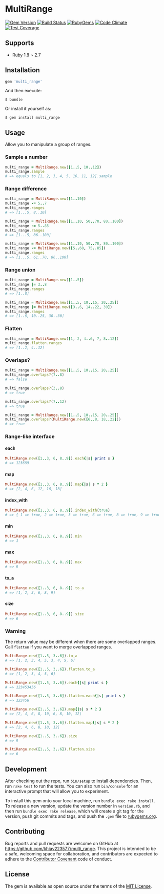 # MultiRange

[![Gem Version](https://img.shields.io/gem/v/multi_range.svg?style=flat)](http://rubygems.org/gems/multi_range)
[![Build Status](https://travis-ci.com/khiav223577/multi_range.svg?branch=master)](https://travis-ci.org/khiav223577/multi_range)
[![RubyGems](http://img.shields.io/gem/dt/multi_range.svg?style=flat)](http://rubygems.org/gems/multi_range)
[![Code Climate](https://codeclimate.com/github/khiav223577/multi_range/badges/gpa.svg)](https://codeclimate.com/github/khiav223577/multi_range)
[![Test Coverage](https://codeclimate.com/github/khiav223577/multi_range/badges/coverage.svg)](https://codeclimate.com/github/khiav223577/multi_range/coverage)

## Supports
- Ruby 1.8 ~ 2.7

## Installation

```ruby
gem 'multi_range'
```

And then execute:

    $ bundle

Or install it yourself as:

    $ gem install multi_range

## Usage

Allow you to manipulate a group of ranges.

### Sample a number
```rb
multi_range = MultiRange.new([1..5, 10..12])
multi_range.sample
# => equals to [1, 2, 3, 4, 5, 10, 11, 12].sample
```

### Range difference
```rb
multi_range = MultiRange.new([1..10])
multi_range -= 5..7
multi_range.ranges
# => [1...5, 8..10]
```

```rb
multi_range = MultiRange.new([1..10, 50..70, 80..100])
multi_range -= 5..85
multi_range.ranges
# => [1...5, 86..100]
```

```rb
multi_range = MultiRange.new([1..10, 50..70, 80..100])
multi_range -= MultiRange.new([5..60, 75..85])
multi_range.ranges
# => [1...5, 61..70, 86..100] 
```

### Range union

```rb
multi_range = MultiRange.new([1..5])
multi_range |= 3..8
multi_range.ranges
# => [1..8]
```

```rb
multi_range = MultiRange.new([1..5, 10..15, 20..25])
multi_range |= MultiRange.new([3..6, 14..22, 30])
multi_range.ranges
# => [1..6, 10..25, 30..30]
```

### Flatten
```rb
multi_range = MultiRange.new([1, 2, 4..6, 7, 8..12])
multi_range.flatten.ranges
# => [1..2, 4..12]
```

### Overlaps?

```rb
multi_range = MultiRange.new([1..5, 10..15, 20..25])
multi_range.overlaps?(7..8)
# => false

multi_range.overlaps?(3..8)
# => true

multi_range.overlaps?(7..12)
# => true
```

```rb
multi_range = MultiRange.new([1..5, 10..15, 20..25])
multi_range.overlaps?(MultiRange.new([6..8, 18..22]))
# => true
```

### Range-like interface

#### each
```rb
MultiRange.new([1..3, 6, 8..9]).each{|s| print s }
# => 123689
```

#### map
```rb
MultiRange.new([1..3, 6, 8..9]).map{|s| s * 2 }
# => [2, 4, 6, 12, 16, 18]
```

#### index_with
```rb
MultiRange.new([1..3, 6, 8..9]).index_with(true)
# => { 1 => true, 2 => true, 3 => true, 6 => true, 8 => true, 9 => true }
```

#### min
```rb
MultiRange.new([1..3, 6, 8..9]).min
# => 1
```

#### max
```rb
MultiRange.new([1..3, 6, 8..9]).max
# => 9
```

#### to_a
```rb
MultiRange.new([1..3, 6, 8..9]).to_a
# => [1, 2, 3, 6, 8, 9]
```


#### size
```rb
MultiRange.new([1..3, 6, 8..9]).size
# => 6
```

### Warning

The return value may be different when there are some overlapped ranges.
Call `flatten` if you want to merge overlapped ranges.

```rb
MultiRange.new([1..5, 3..6]).to_a
# => [1, 2, 3, 4, 5, 3, 4, 5, 6] 

MultiRange.new([1..5, 3..6]).flatten.to_a
# => [1, 2, 3, 4, 5, 6]
```

```rb
MultiRange.new([1..5, 3..6]).each{|s| print s }
# => 123453456

MultiRange.new([1..5, 3..6]).flatten.each{|s| print s }
# => 123456
```

```rb
MultiRange.new([1..5, 3..6]).map{|s| s * 2 }
# => [2, 4, 6, 8, 10, 6, 8, 10, 12] 

MultiRange.new([1..5, 3..6]).flatten.map{|s| s * 2 }
# => [2, 4, 6, 8, 10, 12] 
```

```rb
MultiRange.new([1..5, 3..6]).size
# => 9

MultiRange.new([1..5, 3..6]).flatten.size
# => 6
```

## Development

After checking out the repo, run `bin/setup` to install dependencies. Then, run `rake test` to run the tests. You can also run `bin/console` for an interactive prompt that will allow you to experiment.

To install this gem onto your local machine, run `bundle exec rake install`. To release a new version, update the version number in `version.rb`, and then run `bundle exec rake release`, which will create a git tag for the version, push git commits and tags, and push the `.gem` file to [rubygems.org](https://rubygems.org).

## Contributing

Bug reports and pull requests are welcome on GitHub at https://github.com/khiav223577/multi_range. This project is intended to be a safe, welcoming space for collaboration, and contributors are expected to adhere to the [Contributor Covenant](http://contributor-covenant.org) code of conduct.


## License

The gem is available as open source under the terms of the [MIT License](http://opensource.org/licenses/MIT).


